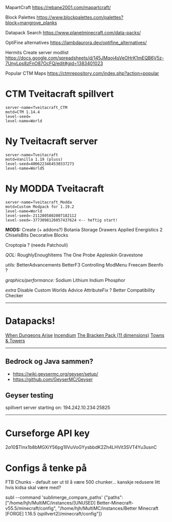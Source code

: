 
MapartCraft
https://rebane2001.com/mapartcraft/

Block Palettes
https://www.blockpalettes.com/palettes?block=mangrove_planks

Datapack Search
https://www.planetminecraft.com/data-packs/

OptiFine alternatives
https://lambdaurora.dev/optifine_alternatives/

Hermits Create server modlist
https://docs.google.com/spreadsheets/d/145JMqoj4sVeOHrK1mEQB6V5z-7UnyLps8zFnO87OcFQ/edit#gid=1383401023

Popular CTM Maps
https://ctmrepository.com/index.php?action=popular


# CTM Tveitacraft spillvert
```
server-name=Tveitacraft_CTM
motd=CTM 1.14.4
level-seed=
level-name=World
```


# Ny Tveitacraft server
```
server-name=Tveitacraft
motd=Vanilla 1.19 (pluss)
level-seed=4006223464530337273
level-name=World5
```


# Ny MODDA Tveitacraft
```
server-name=Tveitacraft_Modda
motd=Custom Modpack for 1.19.2
level-name=World
level-seed=-2112805802007182112
level-seed=-3773098126057437624 <-- heftig start!
```

**MODS:**
Create (+ addons?)
Botania
Storage Drawers
Applied Energistics 2
ChiselsBits
Decorative Blocks

Croptopia ? (needs Patchouli)

_QOL:_
RoughlyEnoughItems
The One Probe
Appleskin
Gravestone

_utils:_
BetterAdvancements
BetterF3
Controlling
ModMenu
Freecam
Beenfo ?

_graphics/performance:_
Sodium
Lithium
Indium
Phosphor

_extra_
Disable Custom Worlds Advice
AttributeFix ?
Better Compatibility Checker


---

# Datapacks!

[When Dungeons Arise](https://www.planetminecraft.com/data-pack/when-dungeons-arise-1-19-datapack/)
[Incendium](https://www.planetminecraft.com/data-pack/incendium-nether-expansion/)
[The Bracken Pack (11 dimensions)](https://www.planetminecraft.com/data-pack/the-bracken-pack/)
[Towns & Towers](https://www.planetminecraft.com/data-pack/towns-amp-towers-structure-overhaul/)


---



## Bedrock og Java sammen?

- https://wiki.geysermc.org/geyser/setup/
- https://github.com/GeyserMC/Geyser


## Geyser testing

spillvert server starting on: 194.242.10.234:25825


---



Curseforge API key
===

$2a$10$TInx1b8bMGXiY56pg1llVuVoGYysbbdK2Zh4LHVit3SVT4Yu3usnC




Configs å tenke på
===

FTB Chunks - default ser ut til å være 500 chunker... kanskje redusere litt hvis kidsa skal være med?



subl --command 'sublimerge_compare_paths' {"paths": ["/home/hjh/MultiMC/instances/[UNUSED] Better-Minecraft-v55.5/minecraft/config", "/home/hjh/MultiMC/instances/Better Minecraft [FORGE] 1.16.5 (spillvert2)/minecraft/config"]}


